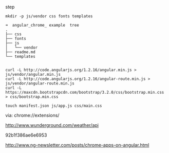 

step

```
mkdir -p js/vendor css fonts templates

➜  angular_chrome_ example  tree
.
├── css
├── fonts
├── js
│   └── vendor
├── readme.md
└── templates
```

```

curl -L http://code.angularjs.org/1.2.16/angular.min.js > js/vendor/angular.min.js
curl -L http://code.angularjs.org/1.2.16/angular-route.min.js > js/vendor/angular-route.min.js
curl -L https://maxcdn.bootstrapcdn.com/bootstrap/3.2.0/css/bootstrap.min.css > css/bootstrap.min.css

touch manifest.json js/app.js css/main.css
```

via: chrome://extensions/

http://www.wunderground.com/weather/api

92b1f386ae6e6953



http://www.ng-newsletter.com/posts/chrome-apps-on-angular.html



